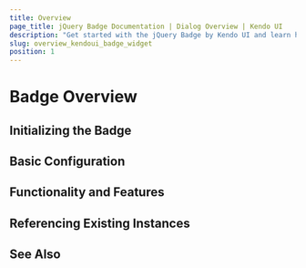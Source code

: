 ```yaml
---
title: Overview
page_title: jQuery Badge Documentation | Dialog Overview | Kendo UI
description: "Get started with the jQuery Badge by Kendo UI and learn how to create, initialize, and enable the widget."
slug: overview_kendoui_badge_widget
position: 1
---
```


# Badge Overview



## Initializing the Badge



## Basic Configuration


## Functionality and Features


## Referencing Existing Instances


## See Also